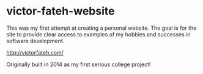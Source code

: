 # victor-fateh-website
This was my first attempt at creating a personal website. The goal is for the site to provide clear access to examples of my hobbies and successes in software development.

http://victorfateh.com/

Originally built in 2014 as my first serious college project!